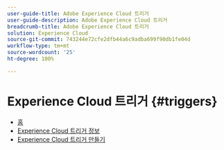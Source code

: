 ```yaml
---
user-guide-title: Adobe Experience Cloud 트리거
user-guide-description: Adobe Experience Cloud 트리거
breadcrumb-title: Adobe Experience Cloud 트리거
solution: Experience Cloud
source-git-commit: 743244e72cfe2dfb44a6c9adba699f90db1fe04d
workflow-type: tm+mt
source-wordcount: '25'
ht-degree: 100%

---
```


# Experience Cloud 트리거 {#triggers}

* [홈](home.md)
* [Experience Cloud 트리거 정보](overview.md)
* [Experience Cloud 트리거 만들기](create.md)
